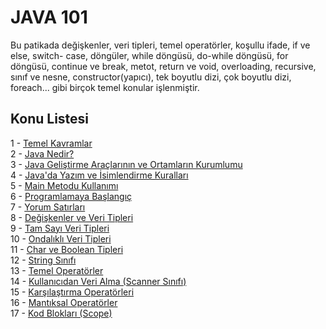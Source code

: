 # JAVA 101 
Bu patikada değişkenler, veri tipleri, temel operatörler, koşullu ifade, if ve else, switch- case, döngüler, while döngüsü, do-while döngüsü, for döngüsü, continue ve break, metot, return ve void, overloading, recursive, sınıf ve nesne, constructor(yapıcı), tek boyutlu dizi, çok boyutlu dizi, foreach... gibi birçok temel konular işlenmiştir.
## Konu Listesi
1  - [Temel Kavramlar](https://github.com/malidegirmenci/Java101Path/blob/5f1a8b50315e274d094aed2bdb2f566356d31a89/Subjects/01-temelKavramlar.md)    
2  - [Java Nedir?](https://github.com/malidegirmenci/Java101Path/blob/5f1a8b50315e274d094aed2bdb2f566356d31a89/Subjects/02-javaNedir.md)  
3  - [Java Geliştirme Araçlarının ve Ortamların Kurumlumu](https://github.com/malidegirmenci/Java101Path/blob/5f1a8b50315e274d094aed2bdb2f566356d31a89/Subjects/03-javaGelistirmeAraclarininKurulumu.md)  
4  - [Java'da Yazım ve İsimlendirme Kuralları](https://github.com/malidegirmenci/Java101Path/blob/5f1a8b50315e274d094aed2bdb2f566356d31a89/Subjects/04-javaYazimVeIsimlendirmeKurallari.md)  
5  - [Main Metodu Kullanımı](https://github.com/malidegirmenci/Java101Path/blob/6d12caa5a2df81d23a44adc546f905212fb9b297/Subjects/05-mainMetoduKullanimi.md)  
6  - [Programlamaya Başlangıç](https://github.com/malidegirmenci/Java101Path/blob/6d12caa5a2df81d23a44adc546f905212fb9b297/Subjects/06-programlamayaBaslangic.md)  
7  - [Yorum Satırları](https://github.com/malidegirmenci/Java101Path/blob/6d12caa5a2df81d23a44adc546f905212fb9b297/Subjects/07-yorumSatirlari.md)  
8  - [Değişkenler ve Veri Tipleri](https://github.com/malidegirmenci/Java101Path/blob/6d12caa5a2df81d23a44adc546f905212fb9b297/Subjects/08-degiskenlerveVeriTipleri.md)  
9  - [Tam Sayı Veri Tipleri](https://github.com/malidegirmenci/Java101Path/blob/6d12caa5a2df81d23a44adc546f905212fb9b297/Subjects/09-tamSayiVeriTipleri.md)  
10 - [Ondalıklı Veri Tipleri](https://github.com/malidegirmenci/Java101Path/blob/5cf81c4c0d8fe75d4c1874605ad2d6ff7643bbf1/Subjects/10-ondalikliSayilar.md)  
11 - [Char ve Boolean Tipleri](https://github.com/malidegirmenci/Java101Path/blob/5cf81c4c0d8fe75d4c1874605ad2d6ff7643bbf1/Subjects/11-charVeBooleanVeriTipleri.md)  
12 - [String Sınıfı](https://github.com/malidegirmenci/Java101Path/blob/5cf81c4c0d8fe75d4c1874605ad2d6ff7643bbf1/Subjects/12-stringSinifi.md)  
13 - [Temel Operatörler](https://github.com/malidegirmenci/Java101Path/blob/5cf81c4c0d8fe75d4c1874605ad2d6ff7643bbf1/Subjects/13-temelOperatorler.md)  
14 - [Kullanıcıdan Veri Alma (Scanner Sınıfı)](https://github.com/malidegirmenci/Java101Path/blob/5cf81c4c0d8fe75d4c1874605ad2d6ff7643bbf1/Subjects/14-kullanicidanVeriAlma.md)  
15 - [Karşılaştırma Operatörleri](https://github.com/malidegirmenci/Java101Path/blob/5cf81c4c0d8fe75d4c1874605ad2d6ff7643bbf1/Subjects/15-karsilastirmaOperatorleri.md)  
16 - [Mantıksal Operatörler](https://github.com/malidegirmenci/Java101Path/blob/5cf81c4c0d8fe75d4c1874605ad2d6ff7643bbf1/Subjects/16-mantiksalOperatorler.md)  
17 - [Kod Blokları (Scope)](https://github.com/malidegirmenci/Java101Path/blob/5cf81c4c0d8fe75d4c1874605ad2d6ff7643bbf1/Subjects/17-kodBloklariScope.md)  
